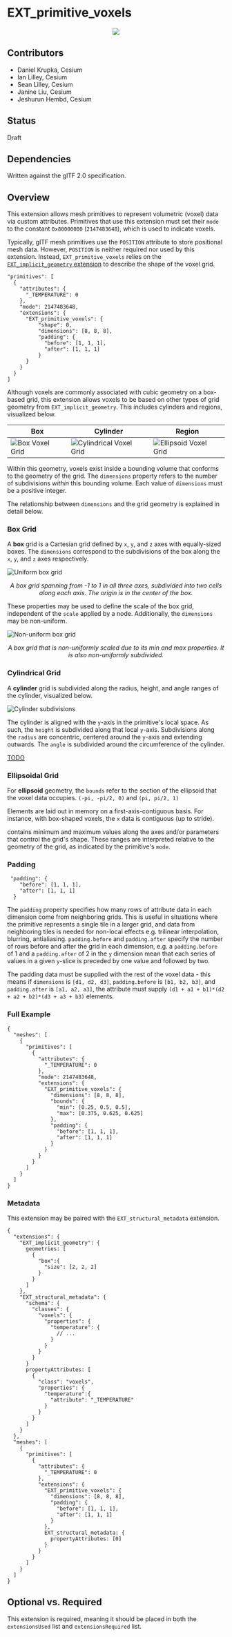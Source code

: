 # EXT_primitive_voxels

<p align="center">
  <img src="figures/voxel_cube.png">
</p>

## Contributors
- Daniel Krupka, Cesium
- Ian Lilley, Cesium
- Sean Lilley, Cesium
- Janine Liu, Cesium
- Jeshurun Hembd, Cesium

## Status
Draft

## Dependencies
Written against the glTF 2.0 specification.

## Overview

This extension allows mesh primitives to represent volumetric (voxel) data via custom attributes. Primitives that use this extension must set their `mode` to the constant `0x80000000` (`2147483648`), which is used to indicate voxels.

Typically, glTF mesh primitives use the `POSITION` attribute to store positional mesh data. However, `POSITION` is neither required nor used by this extension. Instead, `EXT_primitive_voxels` relies on the [`EXT_implicit_geometry` extension](../EXT_implicit_geometry/) to describe the shape of the voxel grid.  

```
"primitives": [
  {
    "attributes": {
      "_TEMPERATURE": 0
    },
    "mode": 2147483648,
    "extensions": {
      "EXT_primitive_voxels": {
          "shape": 0,
          "dimensions": [8, 8, 8],
          "padding": {
            "before": [1, 1, 1],
            "after": [1, 1, 1]
          }
      }
    }
  }
]
```

Although voxels are commonly associated with cubic geometry on a box-based grid, this extension allows voxels to be based on other types of grid geometry from `EXT_implicit_geometry`. This includes cylinders and regions, visualized below.

|Box|Cylinder|Region|
| ------------- | ------------- | ------------- |
|![Box Voxel Grid](figures/box.png)|![Cylindrical Voxel Grid](figures/cylinder.png)|![Ellipsoid Voxel Grid](figures/sphere.png)|

Within this geometry, voxels exist inside a bounding volume that conforms to the geometry of the grid. The `dimensions` property refers to the number of subdivisions _within_ this bounding volume. Each value of `dimensions` must be a positive integer.

The relationship between `dimensions` and the grid geometry is explained in detail below.

### Box Grid

A **box** grid is a Cartesian grid defined by `x`, `y`, and `z` axes with equally-sized boxes. The `dimensions` correspond to the subdivisions of the box along the `x`, `y`, and `z` axes respectively.

![Uniform box grid](figures/uniform-box.png)
<p align="center"><i>A box grid spanning from -1 to 1 in all three axes, subdivided into two cells along each axis. The origin is in the center of the box.</i></p>

These properties may be used to define the scale of the box grid, independent of the `scale` applied by a node. Additionally, the `dimensions` may be non-uniform.

![Non-uniform box grid](figures/non-uniform-box.png)
<p align="center"><i>A box grid that is non-uniformly scaled due to its min and max properties. It is also non-uniformly subdivided.</i></p>

### Cylindrical Grid

A **cylinder** grid is subdivided along the radius, height, and angle ranges of the cylinder, visualized below.

![Cylinder subdivisions](figures/cylinder-subdivisions.png)

The cylinder is aligned with the `y`-axis in the primitive's local space. As such, the `height` is subdivided along that local `y`-axis. Subdivisions along the `radius` are concentric, centered around the `y`-axis and extending outwards. The `angle` is subdivided around the circumference of the cylinder.

[TODO](image)

### Ellipsoidal Grid

For **ellipsoid** geometry, the `bounds` refer to the section of the ellipsoid that the voxel data occupies. `(-pi, -pi/2, 0)` and `(pi, pi/2, 1)`

 Elements are laid out in memory on a first-axis-contiguous basis. For instance, with box-shaped voxels, the `x` data is contiguous (up to stride).


contains minimum and maximum values along the axes and/or parameters that control the grid's shape. These ranges are interpreted relative to the geometry of the grid, as indicated by the primitive's `mode`.

### Padding

```
 "padding": {
    "before": [1, 1, 1],
    "after": [1, 1, 1]
  }
```

The `padding` property specifies how many rows of attribute data in each dimension come from neighboring grids. This is useful in situations where the primitive represents a single tile in a larger grid, and data from neighboring tiles is needed for non-local effects e.g. trilinear interpolation, blurring, antialiasing. `padding.before` and `padding.after` specify the number of rows before and after the grid in each dimension, e.g. a `padding.before` of 1 and a `padding.after` of 2 in the `y` dimension mean that each series of values in a given `y`-slice is preceded by one value and followed by two.

The padding data must be supplied with the rest of the voxel data - this means if `dimensions` is `[d1, d2, d3]`, `padding.before` is `[b1, b2, b3]`, and `padding.after` is `[a1, a2, a3]`, the attribute must supply `(d1 + a1 + b1)*(d2 + a2 + b2)*(d3 + a3 + b3)` elements.

### Full Example

```
{
  "meshes": [
    {
      "primitives": [
        {
          "attributes": {
            "_TEMPERATURE": 0
          },
          "mode": 2147483648,
          "extensions": {
            "EXT_primitive_voxels": {
              "dimensions": [8, 8, 8],
              "bounds": {
                "min": [0.25, 0.5, 0.5],
                "max": [0.375, 0.625, 0.625]
              },
              "padding": {
                "before": [1, 1, 1],
                "after": [1, 1, 1]
              }
            }
          }
        }
      ]
    }
  ]
}
```
### Metadata

This extension may be paired with the `EXT_structural_metadata` extension.

```
{
  "extensions": {
    "EXT_implicit_geometry": {
      geometries: [
        {
          "box":{
            "size": [2, 2, 2]
          }
        }
      ]
    },
    "EXT_structural_metadata": {
      "schema": {
        "classes": {
          "voxels": {
            "properties": {
              "temperature": {
                // ...
              }
            }
          }
        }
      }
      propertyAttributes: [
        {
          "class": "voxels",
          "properties": {
            "temperature":{
              "attribute": "_TEMPERATURE"
            }
          }
        }
      ]
    }
  },
  "meshes": [
    {
      "primitives": [
        {
          "attributes": {
            "_TEMPERATURE": 0
          },
          "extensions": {
            "EXT_primitive_voxels": {
              "dimensions": [8, 8, 8],
              "padding": {
                "before": [1, 1, 1],
                "after": [1, 1, 1]
              }
            },
            EXT_structural_metadata: {
              propertyAttributes: [0]
            }
          }
        }
      ]
    }
  ]
}
```

## Optional vs. Required
This extension is required, meaning it should be placed in both the `extensionsUsed` list and `extensionsRequired` list.

